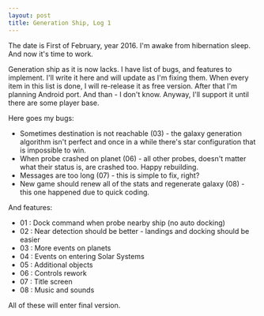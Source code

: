 ```yaml
---
layout: post
title: Generation Ship, Log 1
---
```

The date is First of February, year 2016. I'm awake from hibernation sleep. And now it's time to work.

Generation ship as it is now lacks. I have list of bugs, and features to implement. I'll write it here and will update as I'm fixing them.
When every item in this list is done, I will re-release it as free version. After that I'm planning Android port. And than - I don't know. Anyway, I'll support it until there are some player base.

Here goes my bugs:
- Sometimes destination is not reachable (03) - the galaxy generation algorithm isn't perfect and once in a while there's star configuration that is impossible to win.
- When probe crashed on planet (06) - all other probes, doesn't matter what their status is, are crashed too. Happy rebuilding.
- Messages are too long (07) - this is simple to fix, right?
- New game should renew all of the stats and regenerate galaxy (08) - this one happened due to quick coding.

And features:
- 01 : Dock command when probe nearby ship (no auto docking)
- 02 : Near detection should be better - landings and docking should be easier
- 03 : More events on planets
- 04 : Events on entering Solar Systems
- 05 : Additional objects 
- 06 : Controls rework
- 07 : Title screen
- 08 : Music and sounds

All of these will enter final version.
